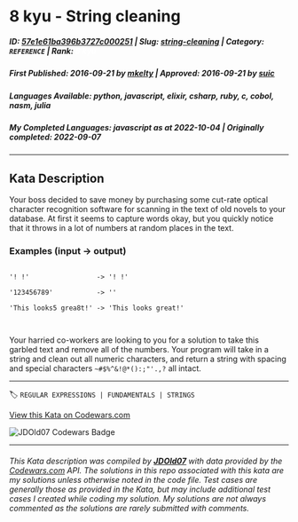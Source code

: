 # 8 kyu - String cleaning

##### **ID**: [57e1e61ba396b3727c000251](https://www.codewars.com/kata/57e1e61ba396b3727c000251) | **Slug**: [string-cleaning](https://www.codewars.com/kata/57e1e61ba396b3727c000251) | **Category**: `REFERENCE` | **Rank**: <span style="color:white">8 kyu</span>

##### **First Published**: 2016-09-21 ***by*** [mkelty](https://www.codewars.com/users/mkelty) | **Approved**: 2016-09-21 ***by*** [suic](https://www.codewars.com/users/suic)

##### **Languages Available**: python, javascript, elixir, csharp, ruby, c, cobol, nasm, julia

##### **My Completed Languages**: javascript ***as at*** 2022-10-04 | **Originally completed**: 2022-09-07

---

## Kata Description


Your boss decided to save money by purchasing some cut-rate optical character recognition software for scanning in the text of old novels to your database. At first it seems to capture words okay, but you quickly notice that it throws in a lot of numbers at random places in the text.



### Examples (input -> output)



```

'! !'                 -> '! !'

'123456789'           -> ''

'This looks5 grea8t!' -> 'This looks great!'



```



Your harried co-workers are looking to you for a solution to take this garbled text and remove all of the numbers. Your program will take in a string and clean out all numeric characters, and return a string with spacing and special characters `~#$%^&!@*():;"'.,?` all intact.



---


🏷 `REGULAR EXPRESSIONS | FUNDAMENTALS | STRINGS`


[View this Kata on Codewars.com](https://www.codewars.com/kata/57e1e61ba396b3727c000251)

![](https://www.codewars.com/users/jdold07/badges/large "JDOld07 Codewars Badge")

---

###### *This Kata description was compiled by [**JDOld07**](https://tpstech.dev) with data provided by the [Codewars.com](https://www.codewars.com) API.  The solutions in this repo associated with this kata are my solutions unless otherwise noted in the code file.  Test cases are generally those as provided in the Kata, but may include additional test cases I created while coding my solution.  My solutions are not always commented as the solutions are rarely submitted with comments.*
